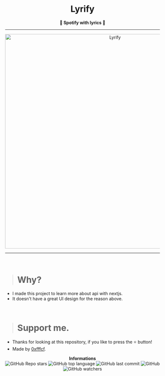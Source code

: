 <h1 align="center">Lyrify</h1>

<p align='center'>
    <b>💚 Spotify with lyrics 💙</b>
</p>

----

<p align="center">
      <img src="https://media.discordapp.net/attachments/1005892069056843920/1010281685872545863/unknown.png?width=1249&height=621" alt="Lyrify" width="700">
</p>

---

<br/>

> # Why?

* I made this project to learn more about api with nextjs.
* It doesn't have a great UI design for the reason above.

<br/>

> # Support me.

* Thanks for looking at this repository, if you like to press the ⭐ button!
* Made by [0xfffcf](https://github.com/0xfffcf).

<p align="center">
    <b>Informations</b><br>
    <img alt="GitHub Repo stars" src="https://img.shields.io/github/stars/0xfffcf/lyrify?color=7143de">
    <img alt="GitHub top language" src="https://img.shields.io/github/languages/top/0xfffcf/lyrify?color=7143de">
    <img alt="GitHub last commit" src="https://img.shields.io/github/last-commit/0xfffcf/lyrify?color=7143de">
    <img alt="GitHub" src="https://img.shields.io/github/license/0xfffcf/lyrify?color=7143de">
    <img alt="GitHub watchers" src="https://img.shields.io/github/watchers/0xfffcf/lyrify?color=7143de">
</p>
